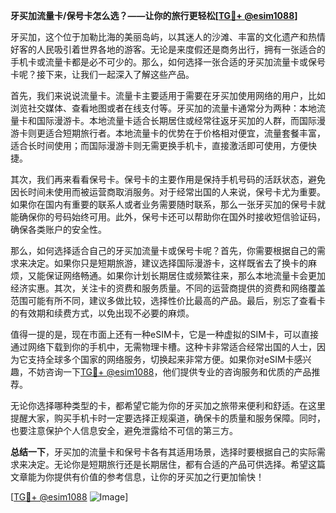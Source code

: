 **牙买加流量卡/保号卡怎么选？——让你的旅行更轻松[[TG💪+ @esim1088](https://t.me/s/esim1088)]**

牙买加，这个位于加勒比海的美丽岛屿，以其迷人的沙滩、丰富的文化遗产和热情好客的人民吸引着世界各地的游客。无论是来度假还是商务出行，拥有一张适合的手机卡或流量卡都是必不可少的。那么，如何选择一张合适的牙买加流量卡或保号卡呢？接下来，让我们一起深入了解这些产品。

首先，我们来说说流量卡。流量卡主要适用于需要在牙买加使用网络的用户，比如浏览社交媒体、查看地图或者在线支付等。牙买加的流量卡通常分为两种：本地流量卡和国际漫游卡。本地流量卡适合长期居住或经常往返牙买加的人群，而国际漫游卡则更适合短期旅行者。本地流量卡的优势在于价格相对便宜，流量套餐丰富，适合长时间使用；而国际漫游卡则无需更换手机卡，直接激活即可使用，方便快捷。

其次，我们再来看看保号卡。保号卡的主要作用是保持手机号码的活跃状态，避免因长时间未使用而被运营商取消服务。对于经常出国的人来说，保号卡尤为重要。如果你在国内有重要的联系人或者业务需要随时联系，那么一张牙买加的保号卡就能确保你的号码始终可用。此外，保号卡还可以帮助你在国外时接收短信验证码，确保各类账户的安全性。

那么，如何选择适合自己的牙买加流量卡或保号卡呢？首先，你需要根据自己的需求来决定。如果你只是短期旅游，建议选择国际漫游卡，这样既省去了换卡的麻烦，又能保证网络畅通。如果你计划长期居住或频繁往来，那么本地流量卡会更加经济实惠。其次，关注卡的资费和服务质量。不同的运营商提供的资费和网络覆盖范围可能有所不同，建议多做比较，选择性价比最高的产品。最后，别忘了查看卡的有效期和续费方式，以免出现不必要的麻烦。

值得一提的是，现在市面上还有一种eSIM卡，它是一种虚拟的SIM卡，可以直接通过网络下载到你的手机中，无需物理卡槽。这种卡非常适合经常出国的人士，因为它支持全球多个国家的网络服务，切换起来非常方便。如果你对eSIM卡感兴趣，不妨咨询一下[TG💪+ @esim1088](https://t.me/s/esim1088)，他们提供专业的咨询服务和优质的产品推荐。

无论你选择哪种类型的卡，都希望它能为你的牙买加之旅带来便利和舒适。在这里提醒大家，购买手机卡时一定要选择正规渠道，确保卡的质量和服务保障。同时，也要注意保护个人信息安全，避免泄露给不可信的第三方。

**总结一下**，牙买加的流量卡和保号卡各有其适用场景，选择时要根据自己的实际需求来决定。无论你是短期旅行还是长期居住，都有合适的产品可供选择。希望这篇文章能为你提供有价值的参考信息，让你的牙买加之行更加愉快！

[[TG💪+ @esim1088](https://t.me/s/esim1088) ![Image](https://i.postimg.cc/4NQfJmqS/Snipaste-2025-05-13-00-14-12.png)]